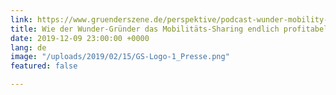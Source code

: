 ```yaml
---
link: https://www.gruenderszene.de/perspektive/podcast-wunder-mobility-gunnar-froh
title: Wie der Wunder-Gründer das Mobilitäts-Sharing endlich profitabel machen will
date: 2019-12-09 23:00:00 +0000
lang: de
image: "/uploads/2019/02/15/GS-Logo-1_Presse.png"
featured: false

---
```

